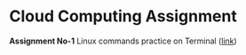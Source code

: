 # Cloud Computing Assignment

**Assignment No-1** Linux commands practice on Terminal ([link](https://github.com/AniketP04/CCA-Assgn./blob/main/A1CCA.pdf))
